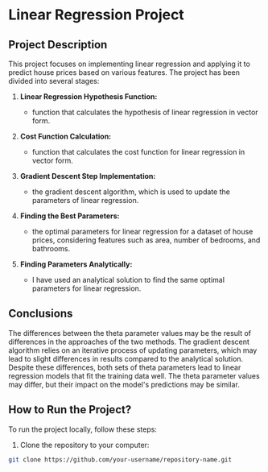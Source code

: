 # Linear Regression Project 



## Project Description

This project focuses on implementing linear regression and applying it to predict house prices based on various features. The project has been divided into several stages:

1. **Linear Regression Hypothesis Function:**
    - function that calculates the hypothesis of linear regression in vector form.

2. **Cost Function Calculation:**
    - function that calculates the cost function for linear regression in vector form.

3. **Gradient Descent Step Implementation:**
    -  the gradient descent algorithm, which is used to update the parameters of linear regression.

4. **Finding the Best Parameters:**
    -  the optimal parameters for linear regression for a dataset of house prices, considering features such as area, number of bedrooms, and bathrooms.

5. **Finding Parameters Analytically:**
    - I have used an analytical solution to find the same optimal parameters for linear regression.
  
## Conclusions

The differences between the theta parameter values may be the result of differences in the approaches of the two methods.
The gradient descent algorithm relies on an iterative process of updating parameters, which may lead to slight differences in results compared to the analytical solution.
Despite these differences, both sets of theta parameters lead to linear regression models that fit the training data well.
The theta parameter values may differ, but their impact on the model's predictions may be similar.

## How to Run the Project?

To run the project locally, follow these steps:

1. Clone the repository to your computer:

```bash
git clone https://github.com/your-username/repository-name.git



